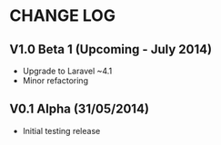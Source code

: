 CHANGE LOG
==========


## V1.0 Beta 1 (Upcoming - July 2014)

* Upgrade to Laravel ~4.1
* Minor refactoring


## V0.1 Alpha (31/05/2014)

* Initial testing release
